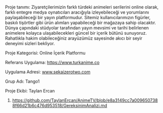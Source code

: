Proje tanımı: Ziyaretçilerimizin farklı türdeki animeleri serilerini online olarak, farklı entegre medya oynatıcıları aracığıyla izleyebileceği ve yorumlarını paylaşabileceği bir yayın platformudur. Sitemiz                  kullanıcılarımızın figürler, baskılı tişörtler gibi ürün alımları yapabileceği bir mağazaya sahip olacaktır. Dünya çapındaki stüdyolar tarafından yayın mevsimi ve tarihi belirlenen animelere 
              kolayca ulaşabilecekleri güncel bir içerik bütünü sunuyoruz. Rahatlıkla hakim olabileceğiniz arayüzümüz sayesinde akıcı bir seyir deneyimi sizleri bekliyor.

Proje Kategorisi: Online İçerik Platformu

Referans Uygulama: https://www.turkanime.co

Uygulama Adresi: www.sekaizerotwo.com

Grup Adı: Tango1

Proje Ekibi: Taylan Ercan

1. https://github.com/TaylanErcan/AnimeTV/blob/e8a3149cc7a0096507388f66d21b6c476d953518/GereksinimAnalizi.md

